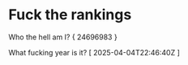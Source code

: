 # Fuck the rankings

Who the hell am I?
{ 24696983 }

What fucking year is it?
[ 2025-04-04T22:46:40Z ]
